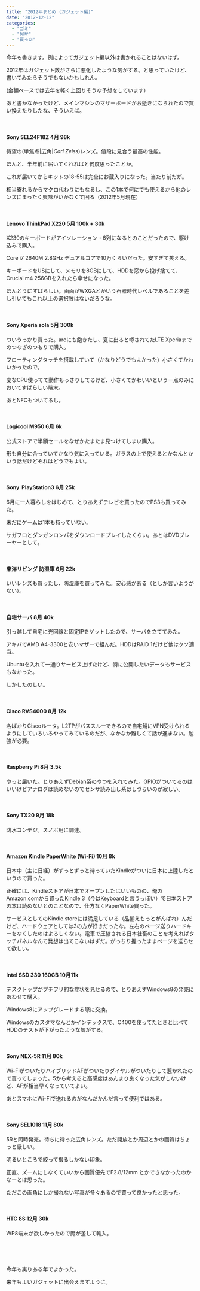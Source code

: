 ```yaml
---
title: "2012年まとめ (ガジェット編)"
date: "2012-12-12"
categories: 
  - "ゴミ"
  - "何か"
  - "買った"
---
```


今年も書きます。例によってガジェット編以外は書かれることはないはず。

2012年はガジェット数がさらに悪化したような気がする。と思っていたけど、書いてみたらそうでもないかもしれん。

(金額ベースでは去年を軽く上回りそうな予想をしています）

あと書かなかったけど、メインマシンのマザーボードがお逝きになられたので買い換えたりしたな、そういえば。

 

#### Sony SEL24F18Z 4月 98k

待望の(単焦点|広角|_Carl Zeiss_)レンズ。値段に見合う最高の性能。

ほんと、半年前に届いてくれればと何度思ったことか。

これが届いてからキットの18-55は完全にお蔵入りになった。当たり前だが。

相当寄れるからマクロ代わりにもなるし、この1本で何にでも使えるから他のレンズにまったく興味がいかなくて困る（2012年5月現在）

 

#### Lenovo ThinkPad X220 5月 100k + 30k

X230のキーボードがアイソレーション・6列になるとのことだったので、駆け込みで購入。

Core i7 2640M 2.8GHz デュアルコアで10万くらいだった。安すぎて笑える。

キーボードをUSにして、メモリを8GBにして、HDDを窓から投げ捨てて、Crucial m4 256GBを入れたら幸せになった。

ほんとうにすばらしい。画面がWXGAとかいう石器時代レベルであることを差し引いてもこれ以上の選択肢はないだろうな。

 

#### Sony Xperia sola 5月 300k

ついうっかり買った。arcにも飽きたし、夏に出ると噂されてたLTE Xperiaまでのつなぎのつもりで購入。

フローティングタッチを搭載していて（かなりどうでもよかった）小さくてかわいかったので。

変なCPU使ってて動作もっさりしてるけど、小さくてかわいいという一点のみにおいてすばらしい端末。

あとNFCもついてるし。

 

#### Logicool M950 6月 6k

公式ストアで半額セールをなぜかたまたま見つけてしまい購入。

形も自分に合っていてかなり気に入っている。ガラスの上で使えるとかなんとかいう話だけどそれはどうでもよい。

 

#### Sony  PlayStation3 6月 25k

6月に一人暮らしをはじめて、とりあえずテレビを買ったのでPS3も買ってみた。

未だにゲームは1本も持っていない。

サガフロとダンガンロンパをダウンロードプレイしたくらい。あとはDVDプレーヤーとして。

 

#### 東洋リビング 防湿庫 6月 22k

いいレンズも買ったし、防湿庫を買ってみた。安心感がある（としか言いようがない）。

 

#### 自宅サーバ 8月 40k

引っ越して自宅に光回線と固定IPをゲットしたので、サーバを立ててみた。

アキバでAMD A4-3300と安いマザーで組んだ。HDDはRAID 1だけど他はクソ適当。

Ubuntuを入れて一通りサービス上げたけど、特に公開したいデータもサービスもなかった。

しかしたのしい。

 

#### Cisco RVS4000 8月 12k

名ばかりCiscoルータ。L2TPがパススルーできるので自宅鯖にVPN受けられるようにしていろいろやってみているのだが、なかなか難しくて話が進まない。勉強が必要。

 

#### Raspberry Pi 8月 3.5k

やっと届いた。とりあえずDebian系のやつを入れてみた。GPIOがついてるのはいいけどアナログは読めないのでセンサ読み出し系はしづらいのが寂しい。

 

#### Sony TX20 9月 18k

防水コンデジ。スノボ用に調達。

 

#### Amazon Kindle PaperWhite (Wi-Fi) 10月 8k

日本中（主に日経）がずっとずっと待っていたKindleがついに日本に上陸したというので買った。

正確には、Kindleストアが日本でオープンしたはいいものの、俺のAmazon.comから買ったKindle 3（今はKeyboardと言うっぽい）で日本ストアの本は読めないとのことなので、仕方なくPaperWhite買った。

サービスとしてのKindle storeには満足している（品揃えもっとがんばれ）んだけど、ハードウェアとしては3の方が好きだったな。左右のページ送りハードキーをなくしたのはよろしくない。電車で圧縮される日本社畜のことを考えればタッチパネルなんて発想は出てこないはずだ。がっちり握ったままページを送らせて欲しい。

 

#### Intel SSD 330 160GB 10月11k

デスクトップがプチフリ的な症状を見せるので、とりあえずWindows8の発売にあわせて購入。

Windows8にアップグレードする際に交換。

Windowsのカスタマなんとかインデックスで、C400を使ってたときと比べてHDDのテストが下がったような気がする。

 

#### Sony NEX-5R 11月 80k

Wi-FiがついたりハイブリッドAFがついたりダイヤルがついたりして惹かれたので買ってしまった。5から考えると高感度はあんまり良くなった気がしないけど、AFが相当早くなっていてよい。

あとスマホにWi-Fiで送れるのがなんだかんだ言って便利ではある。

 

#### Sony SEL1018 11月 80k

5Rと同時発売。待ちに待った広角レンズ。ただ開放とか周辺とかの画質はちょっと厳しい。

明るいところで絞って撮るしかない印象。

正直、ズームにしなくていいから画質優先でF2.8/12mm とかできなかったのかなーとは思った。

ただこの画角にしか撮れない写真が多々あるので買って良かったと思った。

 

#### HTC 8S 12月 30k

WP8端末が欲しかったので魔が差して輸入。

 

 

今年も実りある年でよかった。

来年もよいガジェットに出会えますように。
